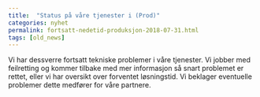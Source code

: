 ```yaml
---
title:  "Status på våre tjenester i (Prod)"
categories: nyhet
permalink: fortsatt-nedetid-produksjon-2018-07-31.html
tags: [old_news]
---
```

Vi har dessverre fortsatt tekniske problemer i våre tjenester.
Vi jobber med feilretting og kommer tilbake med mer informasjon så snart problemet er rettet, eller vi har oversikt over forventet løsningstid.
Vi beklager eventuelle problemer dette medfører for våre partnere.

